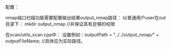 配置：

nmap端口扫描功能需要配置输出结果output_nmap路径：
以普通用户user在out目录下：
mkdir output_nmap //并保证其有足够的权限

在scan/utils_scan.cpp中：
设置例如：outputPath = "../../output_nmap/" + outputFileName; //具体应为实际路径。

